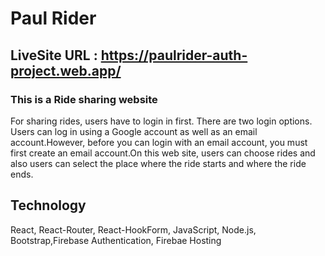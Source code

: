  
# Paul Rider
## LiveSite URL : https://paulrider-auth-project.web.app/
### This is a Ride sharing website

For sharing rides, users have to login in first. There are two login options. Users can log in using a Google account as well as an email account.However, before you can login with an email account, you must first create an email account.On this web site, users can choose rides and also users can select the place where the ride starts and where the ride ends.
## Technology
React, React-Router, React-HookForm, JavaScript, Node.js, Bootstrap,Firebase Authentication, Firebae Hosting
